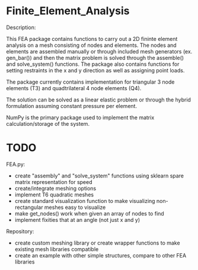 # Finite_Element_Analysis

Description: 

This FEA package contains functions to carry out a 2D fininte element analysis on a mesh consisting of nodes and elements. The nodes and elements are assembled manually or through included mesh generators (ex. gen_bar()) and then the matrix problem is solved through the assemble() and solve_system() functions. The package also contains functions for setting restraints in the x and y direction as well as assigning point loads. 


The package currently contains implementation for triangular 3 node elements (T3) and quadtrilateral 4 node elements (Q4). 


The solution can be solved as a linear elastic problem or through the hybrid formulation assuming constant pressure per element. 


NumPy is the primary package used to implement the matrix calculation/storage of the system. 

# TODO
FEA.py:
- create "assembly" and "solve_system" functions using sklearn spare matrix representation for speed
- create/integrate meshing options
- implement T6 quadratic meshes
- create standard visualization function to make visualizing non-rectangular meshes easy to visualize
- make get_nodes() work when given an array of nodes to find
- implement fixities that at an angle (not just x and y)

Repository:
- create custom meshing library or create wrapper functions to make existing mesh libraries compatible
- create an example with other simple structures, compare to other FEA libraries

